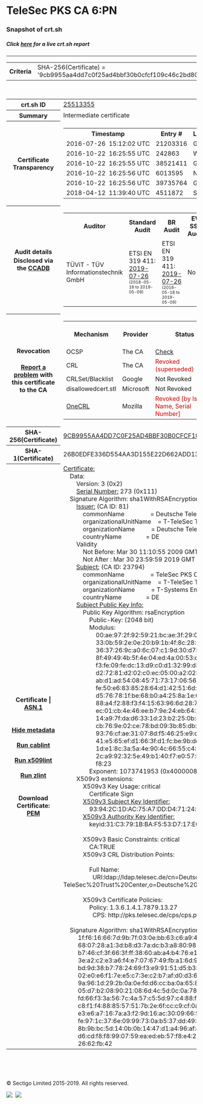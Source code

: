 # TeleSec PKS CA 6:PN
### Snapshot of crt.sh
##### Click [here](https://crt.sh/?q=9CB9955AA4DD7C0F25AD4BBF30B0CFCF109C46C2BD80832A39F1216131ED415C) for a live crt.sh report

---
<!DOCTYPE HTML PUBLIC "-//W3C//DTD HTML 4.0 Transitional//EN">
<HTML>

<BODY>

<TABLE>
  <TR>
    <TH class="outer">Criteria</TH>
    <TD class="outer">SHA-256(Certificate) = '9cb9955aa4dd7c0f25ad4bbf30b0cfcf109c46c2bd80832a39f1216131ed415c'</TD>
  </TR>
</TABLE>
<BR>
<TABLE>
  <TR>
    <TH class="outer">crt.sh ID</TH>
    <TD class="outer"><A href="?id=25513355">25513355</A></TD>
  </TR>
  <TR>
    <TH class="outer">Summary</TH>
    <TD class="outer">Intermediate certificate</TD>
  </TR>
  <TR>
    <TH class="outer">Certificate<BR>Transparency</TH>
    <TD class="outer">
<TABLE class="options" style="margin-left:0px">
  <TR>
    <TH>Timestamp</TH>
    <TH>Entry #</TH>
    <TH>Log Operator</TH>
    <TH>Log URL</TH>
  </TR>
  <TR>
    <TD>2016-07-26&nbsp; <FONT class="small">15:12:02 UTC</FONT></TD>
    <TD>21203316</TD>
    <TD>Google</TD>
    <TD>https://ct.googleapis.com/rocketeer</TD>
  </TR>
  <TR>
    <TD>2016-10-22&nbsp; <FONT class="small">16:25:55 UTC</FONT></TD>
    <TD>242863</TD>
    <TD>WoTrus</TD>
    <TD>https://ctlog.wosign.com</TD>
  </TR>
  <TR>
    <TD>2016-10-22&nbsp; <FONT class="small">16:25:55 UTC</FONT></TD>
    <TD>38521411</TD>
    <TD>Google</TD>
    <TD>https://ct.googleapis.com/aviator</TD>
  </TR>
  <TR>
    <TD>2016-10-22&nbsp; <FONT class="small">16:25:56 UTC</FONT></TD>
    <TD>6013595</TD>
    <TD>NORDUnet</TD>
    <TD>https://plausible.ct.nordu.net</TD>
  </TR>
  <TR>
    <TD>2016-10-22&nbsp; <FONT class="small">16:25:56 UTC</FONT></TD>
    <TD>39735764</TD>
    <TD>Google</TD>
    <TD>https://ct.googleapis.com/pilot</TD>
  </TR>
  <TR>
    <TD>2018-04-12&nbsp; <FONT class="small">11:39:40 UTC</FONT></TD>
    <TD>4511872</TD>
    <TD>Sectigo</TD>
    <TD>https://dodo.ct.comodo.com</TD>
  </TR>
</TABLE>
    </TD>
  </TR>
  <TR>
    <TH class="outer">Audit details<BR>
      <DIV class="small" style="padding-top:3px">Disclosed via the
        <A href="//ccadb-public.secure.force.com/mozilla/PublicAllIntermediateCerts" target="_blank">CCADB</A></DIV>
    </TH>
    <TD class="outer">
<TABLE class="options" style="margin-left:0px">
  <TR>
    <TH>Auditor</TH>
    <TH>Standard Audit</TH>
    <TH>BR Audit</TH>
    <TH>EV SSL Audit</TH>
    <TH>Documents</TH>
    <TH>CCADB</TH>
    <TH>Root Owner / Certificate</TH>
  </TR>
  <TR>
    <TD style="vertical-align:middle">TÜViT - TÜV Informationstechnik GmbH</TD>
    <TD>ETSI EN 319 411:
      <A href="https://www.tuvit.de/fileadmin/Content/TUV_IT/zertifikate/en/AA2019072606_Deutsche-Telekom-Root-CA-2_V1.0_s.pdf" target="_blank">2019-07-26</A>
      <BR><FONT style="font-size:8pt">(2018-05-18 to 2019-05-09)</FONT></TD>
    <TD>ETSI EN 319 411:
      <A href="https://www.tuvit.de/fileadmin/Content/TUV_IT/zertifikate/en/AA2019072606_Deutsche-Telekom-Root-CA-2_V1.0_s.pdf" target="_blank">2019-07-26</A>
      <BR><FONT style="font-size:8pt">(2018-05-18 to 2019-05-09)</FONT></TD>
    <TD>No    <TD>
      <A href="http://pks.telesec.de/cps/cps.pdf" target="blank">CP</A>
      <A href="http://pks.telesec.de/cps/cps.pdf" target="blank">CPS</A>
    </TD>
    <TD><A href="//ccadb.force.com/001o000000smevAAAQ" target="_blank">001o000000smevAAAQ</A></TD>
    <TD><A href="/?id=392">T-Systems International GmbH (Deutsche Telekom)</A></TD>
  </TR>
</TABLE>
    </TD>
  </TR>
  <TR>
    <TH class="outer">Revocation<BR><BR>
      <DIV class="small" style="padding-top:3px"><A href="?id=25513355&opt=problemreporting">Report a problem</A> with<BR>this certificate to the CA</DIV></TH>
    <TD class="outer">
      <TABLE class="options" style="margin-left:0px">
        <TR>
          <TH>Mechanism</TH>
          <TH>Provider</TH>
          <TH>Status</TH>
          <TH>Revocation Date</TH>
          <TH>Last Observed in CRL</TH>
          <TH>Last Checked <SPAN style="color:#CC0000;vertical-align:middle;font-size:70%;font-weight:normal">(Error)</SPAN></TH>
        </TR>
        <TR>
          <TD>OCSP</TD>
          <TD>The CA</TD>
          <TD><A href="?id=25513355&opt=ocsp">Check</A></TD>
          <TD><SPAN style="color:#888888">?</SPAN></TD>
          <TD><SPAN style="color:#888888">n/a</SPAN></TD>
          <TD><SPAN style="color:#888888">?</SPAN></TD>
        </TR>
        <TR>
          <TD>CRL</TD>
          <TD>The CA</TD>
          <TD><SPAN style="color:#CC0000">Revoked (superseded)</SPAN></TD><TD>2018-04-17&nbsp; <FONT class="small">11:01:50 UTC</FONT></TD><TD>2019-05-15&nbsp; <FONT class="small">11:31:26 UTC</FONT></TD><TD>2019-12-04&nbsp; <FONT class="small">20:05:10 UTC</FONT></TD>
        </TR>
        <TR>
          <TD>CRLSet/Blacklist</TD>
          <TD>Google</TD>
          <TD>Not Revoked</TD>
          <TD><SPAN style="color:#888888">n/a</SPAN></TD>
          <TD><SPAN style="color:#888888">n/a</SPAN></TD>
          <TD><SPAN style="color:#888888">n/a</SPAN></TD>
        </TR>
        <TR>
          <TD>disallowedcert.stl</TD>
          <TD>Microsoft</TD>
          <TD>Not Revoked</TD>
          <TD><SPAN style="color:#888888">n/a</SPAN></TD>
          <TD><SPAN style="color:#888888">n/a</SPAN></TD>
          <TD><SPAN style="color:#888888">n/a</SPAN></TD>
        </TR>
        <TR>
          <TD><A href="/mozilla-onecrl" target="_blank">OneCRL</A></TD>
          <TD>Mozilla</TD>
          <TD><SPAN style="color:#CC0000">Revoked [by Issuer Name, Serial Number]</SPAN></TD><TD>2018-05-30&nbsp; <FONT class="small">12:35:03 UTC</FONT></TD>
          <TD><SPAN style="color:#888888">n/a</SPAN></TD>
          <TD><SPAN style="color:#888888">n/a</SPAN></TD>
        </TR>
      </TABLE>
    </TD>
  </TR>
  <TR>
    <TH class="outer">SHA-256(Certificate)</TH>
    <TD class="outer"><A href="//censys.io/certificates/9cb9955aa4dd7c0f25ad4bbf30b0cfcf109c46c2bd80832a39f1216131ed415c">9CB9955AA4DD7C0F25AD4BBF30B0CFCF109C46C2BD80832A39F1216131ED415C</A></TD>
  </TR>
  <TR>
    <TH class="outer">SHA-1(Certificate)</TH>
    <TD class="outer">26B0EDFE336D554AA3D155E22D662ADD13E19685</TD>
  </TR>
  <TR>
    <TH class="outer">Certificate | <A href="?asn1=25513355">ASN.1</A>
      <SPAN class="small"><BR>
      <BR><BR><A href="?id=25513355&opt=nometadata">Hide metadata</A>
      <BR><BR><A href="?id=25513355&opt=cablint">Run cablint</A>
      <BR><BR><A href="?id=25513355&opt=x509lint">Run x509lint</A>
      <BR><BR><A href="?id=25513355&opt=zlint">Run zlint</A>
      <BR><BR><BR>Download Certificate: <A href="?d=25513355">PEM</A>
      </SPAN>
    </TH>
    <TD class="text"><A href="?d=25513355">Certificate:</A><BR>&nbsp;&nbsp;&nbsp;&nbsp;Data:<BR>&nbsp;&nbsp;&nbsp;&nbsp;&nbsp;&nbsp;&nbsp;&nbsp;Version:&nbsp;3&nbsp;(0x2)<BR>&nbsp;&nbsp;&nbsp;&nbsp;&nbsp;&nbsp;&nbsp;&nbsp;<A href="?serial=0111">Serial&nbsp;Number:</A>&nbsp;273&nbsp;(0x111)<BR>&nbsp;&nbsp;&nbsp;&nbsp;Signature&nbsp;Algorithm:&nbsp;sha1WithRSAEncryption<BR>&nbsp;&nbsp;&nbsp;&nbsp;&nbsp;&nbsp;&nbsp;&nbsp;<A href="?caid=81">Issuer:</A> <SPAN class="small">(CA ID: 81)</SPAN><BR>&nbsp;&nbsp;&nbsp;&nbsp;&nbsp;&nbsp;&nbsp;&nbsp;&nbsp;&nbsp;&nbsp;&nbsp;commonName&nbsp;&nbsp;&nbsp;&nbsp;&nbsp;&nbsp;&nbsp;&nbsp;&nbsp;&nbsp;&nbsp;&nbsp;&nbsp;&nbsp;&nbsp;&nbsp;=&nbsp;Deutsche&nbsp;Telekom&nbsp;Root&nbsp;CA&nbsp;2<BR>&nbsp;&nbsp;&nbsp;&nbsp;&nbsp;&nbsp;&nbsp;&nbsp;&nbsp;&nbsp;&nbsp;&nbsp;organizationalUnitName&nbsp;&nbsp;&nbsp;&nbsp;=&nbsp;T-TeleSec&nbsp;Trust&nbsp;Center<BR>&nbsp;&nbsp;&nbsp;&nbsp;&nbsp;&nbsp;&nbsp;&nbsp;&nbsp;&nbsp;&nbsp;&nbsp;organizationName&nbsp;&nbsp;&nbsp;&nbsp;&nbsp;&nbsp;&nbsp;&nbsp;&nbsp;&nbsp;=&nbsp;Deutsche&nbsp;Telekom&nbsp;AG<BR>&nbsp;&nbsp;&nbsp;&nbsp;&nbsp;&nbsp;&nbsp;&nbsp;&nbsp;&nbsp;&nbsp;&nbsp;countryName&nbsp;&nbsp;&nbsp;&nbsp;&nbsp;&nbsp;&nbsp;&nbsp;&nbsp;&nbsp;&nbsp;&nbsp;&nbsp;&nbsp;&nbsp;=&nbsp;DE<BR>&nbsp;&nbsp;&nbsp;&nbsp;&nbsp;&nbsp;&nbsp;&nbsp;Validity<BR>&nbsp;&nbsp;&nbsp;&nbsp;&nbsp;&nbsp;&nbsp;&nbsp;&nbsp;&nbsp;&nbsp;&nbsp;Not&nbsp;Before:&nbsp;Mar&nbsp;30&nbsp;11:10:55&nbsp;2009&nbsp;GMT<BR>&nbsp;&nbsp;&nbsp;&nbsp;&nbsp;&nbsp;&nbsp;&nbsp;&nbsp;&nbsp;&nbsp;&nbsp;Not&nbsp;After&nbsp;:&nbsp;Mar&nbsp;30&nbsp;23:59:59&nbsp;2019&nbsp;GMT<BR>&nbsp;&nbsp;&nbsp;&nbsp;&nbsp;&nbsp;&nbsp;&nbsp;<A href="?caid=23794">Subject:</A> <SPAN class="small">(CA ID: 23794)</SPAN><BR>&nbsp;&nbsp;&nbsp;&nbsp;&nbsp;&nbsp;&nbsp;&nbsp;&nbsp;&nbsp;&nbsp;&nbsp;commonName&nbsp;&nbsp;&nbsp;&nbsp;&nbsp;&nbsp;&nbsp;&nbsp;&nbsp;&nbsp;&nbsp;&nbsp;&nbsp;&nbsp;&nbsp;&nbsp;=&nbsp;TeleSec&nbsp;PKS&nbsp;CA&nbsp;6:PN<BR>&nbsp;&nbsp;&nbsp;&nbsp;&nbsp;&nbsp;&nbsp;&nbsp;&nbsp;&nbsp;&nbsp;&nbsp;organizationalUnitName&nbsp;&nbsp;&nbsp;&nbsp;=&nbsp;T-TeleSec&nbsp;Trust&nbsp;Center&nbsp;Services<BR>&nbsp;&nbsp;&nbsp;&nbsp;&nbsp;&nbsp;&nbsp;&nbsp;&nbsp;&nbsp;&nbsp;&nbsp;organizationName&nbsp;&nbsp;&nbsp;&nbsp;&nbsp;&nbsp;&nbsp;&nbsp;&nbsp;&nbsp;=&nbsp;T-Systems&nbsp;Enterprise&nbsp;Services&nbsp;GmbH<BR>&nbsp;&nbsp;&nbsp;&nbsp;&nbsp;&nbsp;&nbsp;&nbsp;&nbsp;&nbsp;&nbsp;&nbsp;countryName&nbsp;&nbsp;&nbsp;&nbsp;&nbsp;&nbsp;&nbsp;&nbsp;&nbsp;&nbsp;&nbsp;&nbsp;&nbsp;&nbsp;&nbsp;=&nbsp;DE<BR>&nbsp;&nbsp;&nbsp;&nbsp;&nbsp;&nbsp;&nbsp;&nbsp;<A href="?spkisha256=73f9e8f4df1f2154525ba8927dcf47a93c0e7196bedc78511b6c45d5d89e6454">Subject&nbsp;Public&nbsp;Key&nbsp;Info:</A><BR>&nbsp;&nbsp;&nbsp;&nbsp;&nbsp;&nbsp;&nbsp;&nbsp;&nbsp;&nbsp;&nbsp;&nbsp;Public&nbsp;Key&nbsp;Algorithm:&nbsp;rsaEncryption<BR>&nbsp;&nbsp;&nbsp;&nbsp;&nbsp;&nbsp;&nbsp;&nbsp;&nbsp;&nbsp;&nbsp;&nbsp;&nbsp;&nbsp;&nbsp;&nbsp;Public-Key:&nbsp;(2048&nbsp;bit)<BR>&nbsp;&nbsp;&nbsp;&nbsp;&nbsp;&nbsp;&nbsp;&nbsp;&nbsp;&nbsp;&nbsp;&nbsp;&nbsp;&nbsp;&nbsp;&nbsp;Modulus:<BR>&nbsp;&nbsp;&nbsp;&nbsp;&nbsp;&nbsp;&nbsp;&nbsp;&nbsp;&nbsp;&nbsp;&nbsp;&nbsp;&nbsp;&nbsp;&nbsp;&nbsp;&nbsp;&nbsp;&nbsp;00:ae:97:2f:92:59:21:bc:ae:3f:29:0b:0b:ad:76:<BR>&nbsp;&nbsp;&nbsp;&nbsp;&nbsp;&nbsp;&nbsp;&nbsp;&nbsp;&nbsp;&nbsp;&nbsp;&nbsp;&nbsp;&nbsp;&nbsp;&nbsp;&nbsp;&nbsp;&nbsp;33:0b:59:2e:0e:20:b9:1b:4f:8c:28:3a:cf:5c:ce:<BR>&nbsp;&nbsp;&nbsp;&nbsp;&nbsp;&nbsp;&nbsp;&nbsp;&nbsp;&nbsp;&nbsp;&nbsp;&nbsp;&nbsp;&nbsp;&nbsp;&nbsp;&nbsp;&nbsp;&nbsp;36:37:26:9c:a0:6c:07:c1:9d:30:d7:84:9c:fd:25:<BR>&nbsp;&nbsp;&nbsp;&nbsp;&nbsp;&nbsp;&nbsp;&nbsp;&nbsp;&nbsp;&nbsp;&nbsp;&nbsp;&nbsp;&nbsp;&nbsp;&nbsp;&nbsp;&nbsp;&nbsp;8f:49:49:4b:5f:4e:04:ed:4a:00:53:da:4a:96:5f:<BR>&nbsp;&nbsp;&nbsp;&nbsp;&nbsp;&nbsp;&nbsp;&nbsp;&nbsp;&nbsp;&nbsp;&nbsp;&nbsp;&nbsp;&nbsp;&nbsp;&nbsp;&nbsp;&nbsp;&nbsp;f3:fe:09:fe:dc:13:d9:c0:d1:32:99:d3:85:9c:25:<BR>&nbsp;&nbsp;&nbsp;&nbsp;&nbsp;&nbsp;&nbsp;&nbsp;&nbsp;&nbsp;&nbsp;&nbsp;&nbsp;&nbsp;&nbsp;&nbsp;&nbsp;&nbsp;&nbsp;&nbsp;d2:72:81:d2:02:c0:ec:05:00:a2:02:8a:ac:60:e3:<BR>&nbsp;&nbsp;&nbsp;&nbsp;&nbsp;&nbsp;&nbsp;&nbsp;&nbsp;&nbsp;&nbsp;&nbsp;&nbsp;&nbsp;&nbsp;&nbsp;&nbsp;&nbsp;&nbsp;&nbsp;ab:d1:ad:54:08:45:71:73:17:06:56:82:98:16:da:<BR>&nbsp;&nbsp;&nbsp;&nbsp;&nbsp;&nbsp;&nbsp;&nbsp;&nbsp;&nbsp;&nbsp;&nbsp;&nbsp;&nbsp;&nbsp;&nbsp;&nbsp;&nbsp;&nbsp;&nbsp;fe:50:e6:83:85:28:64:d1:42:51:6d:6b:e1:c1:1b:<BR>&nbsp;&nbsp;&nbsp;&nbsp;&nbsp;&nbsp;&nbsp;&nbsp;&nbsp;&nbsp;&nbsp;&nbsp;&nbsp;&nbsp;&nbsp;&nbsp;&nbsp;&nbsp;&nbsp;&nbsp;d5:76:78:1f:be:68:b0:a4:25:8a:1e:0b:0f:81:90:<BR>&nbsp;&nbsp;&nbsp;&nbsp;&nbsp;&nbsp;&nbsp;&nbsp;&nbsp;&nbsp;&nbsp;&nbsp;&nbsp;&nbsp;&nbsp;&nbsp;&nbsp;&nbsp;&nbsp;&nbsp;88:a4:f2:88:f3:f4:15:63:96:6d:28:72:b1:95:3d:<BR>&nbsp;&nbsp;&nbsp;&nbsp;&nbsp;&nbsp;&nbsp;&nbsp;&nbsp;&nbsp;&nbsp;&nbsp;&nbsp;&nbsp;&nbsp;&nbsp;&nbsp;&nbsp;&nbsp;&nbsp;ec:01:cb:4e:46:ee:b7:9e:24:eb:64:1e:22:d6:94:<BR>&nbsp;&nbsp;&nbsp;&nbsp;&nbsp;&nbsp;&nbsp;&nbsp;&nbsp;&nbsp;&nbsp;&nbsp;&nbsp;&nbsp;&nbsp;&nbsp;&nbsp;&nbsp;&nbsp;&nbsp;14:a9:7f:da:d6:33:1d:23:b2:25:0b:4a:0c:c3:31:<BR>&nbsp;&nbsp;&nbsp;&nbsp;&nbsp;&nbsp;&nbsp;&nbsp;&nbsp;&nbsp;&nbsp;&nbsp;&nbsp;&nbsp;&nbsp;&nbsp;&nbsp;&nbsp;&nbsp;&nbsp;cb:76:9e:02:ce:78:bd:09:3b:85:db:8f:eb:7f:a8:<BR>&nbsp;&nbsp;&nbsp;&nbsp;&nbsp;&nbsp;&nbsp;&nbsp;&nbsp;&nbsp;&nbsp;&nbsp;&nbsp;&nbsp;&nbsp;&nbsp;&nbsp;&nbsp;&nbsp;&nbsp;93:76:cf:ae:31:07:8d:f5:46:25:e9:d9:b6:d6:13:<BR>&nbsp;&nbsp;&nbsp;&nbsp;&nbsp;&nbsp;&nbsp;&nbsp;&nbsp;&nbsp;&nbsp;&nbsp;&nbsp;&nbsp;&nbsp;&nbsp;&nbsp;&nbsp;&nbsp;&nbsp;41:e5:65:ef:d1:66:3f:d1:fc:be:9b:dd:1a:bb:53:<BR>&nbsp;&nbsp;&nbsp;&nbsp;&nbsp;&nbsp;&nbsp;&nbsp;&nbsp;&nbsp;&nbsp;&nbsp;&nbsp;&nbsp;&nbsp;&nbsp;&nbsp;&nbsp;&nbsp;&nbsp;1d:e1:8c:3a:5a:4e:90:4c:66:55:c4:42:6c:58:ee:<BR>&nbsp;&nbsp;&nbsp;&nbsp;&nbsp;&nbsp;&nbsp;&nbsp;&nbsp;&nbsp;&nbsp;&nbsp;&nbsp;&nbsp;&nbsp;&nbsp;&nbsp;&nbsp;&nbsp;&nbsp;2c:a9:92:32:5e:49:b1:40:f7:e0:57:b2:0d:0c:bf:<BR>&nbsp;&nbsp;&nbsp;&nbsp;&nbsp;&nbsp;&nbsp;&nbsp;&nbsp;&nbsp;&nbsp;&nbsp;&nbsp;&nbsp;&nbsp;&nbsp;&nbsp;&nbsp;&nbsp;&nbsp;f8:23<BR>&nbsp;&nbsp;&nbsp;&nbsp;&nbsp;&nbsp;&nbsp;&nbsp;&nbsp;&nbsp;&nbsp;&nbsp;&nbsp;&nbsp;&nbsp;&nbsp;Exponent:&nbsp;1073741953&nbsp;(0x40000081)<BR>&nbsp;&nbsp;&nbsp;&nbsp;&nbsp;&nbsp;&nbsp;&nbsp;X509v3&nbsp;extensions:<BR>&nbsp;&nbsp;&nbsp;&nbsp;&nbsp;&nbsp;&nbsp;&nbsp;&nbsp;&nbsp;&nbsp;&nbsp;X509v3&nbsp;Key&nbsp;Usage:&nbsp;critical<BR>&nbsp;&nbsp;&nbsp;&nbsp;&nbsp;&nbsp;&nbsp;&nbsp;&nbsp;&nbsp;&nbsp;&nbsp;&nbsp;&nbsp;&nbsp;&nbsp;Certificate&nbsp;Sign<BR>&nbsp;&nbsp;&nbsp;&nbsp;&nbsp;&nbsp;&nbsp;&nbsp;&nbsp;&nbsp;&nbsp;&nbsp;<A href="?ski=93942c1dac75a7ddd47124497f859934af575879">X509v3&nbsp;Subject&nbsp;Key&nbsp;Identifier:</A><BR>&nbsp;&nbsp;&nbsp;&nbsp;&nbsp;&nbsp;&nbsp;&nbsp;&nbsp;&nbsp;&nbsp;&nbsp;&nbsp;&nbsp;&nbsp;&nbsp;93:94:2C:1D:AC:75:A7:DD:D4:71:24:49:7F:85:99:34:AF:57:58:79<BR>&nbsp;&nbsp;&nbsp;&nbsp;&nbsp;&nbsp;&nbsp;&nbsp;&nbsp;&nbsp;&nbsp;&nbsp;<A href="?ski=31c3791bbaf553d717e0897a2d176c0ab32b9d33">X509v3&nbsp;Authority&nbsp;Key&nbsp;Identifier:</A><BR>&nbsp;&nbsp;&nbsp;&nbsp;&nbsp;&nbsp;&nbsp;&nbsp;&nbsp;&nbsp;&nbsp;&nbsp;&nbsp;&nbsp;&nbsp;&nbsp;keyid:31:C3:79:1B:BA:F5:53:D7:17:E0:89:7A:2D:17:6C:0A:B3:2B:9D:33<BR><BR>&nbsp;&nbsp;&nbsp;&nbsp;&nbsp;&nbsp;&nbsp;&nbsp;&nbsp;&nbsp;&nbsp;&nbsp;X509v3&nbsp;Basic&nbsp;Constraints:&nbsp;critical<BR>&nbsp;&nbsp;&nbsp;&nbsp;&nbsp;&nbsp;&nbsp;&nbsp;&nbsp;&nbsp;&nbsp;&nbsp;&nbsp;&nbsp;&nbsp;&nbsp;CA:TRUE<BR>&nbsp;&nbsp;&nbsp;&nbsp;&nbsp;&nbsp;&nbsp;&nbsp;&nbsp;&nbsp;&nbsp;&nbsp;X509v3&nbsp;CRL&nbsp;Distribution&nbsp;Points:&nbsp;<BR><BR>&nbsp;&nbsp;&nbsp;&nbsp;&nbsp;&nbsp;&nbsp;&nbsp;&nbsp;&nbsp;&nbsp;&nbsp;&nbsp;&nbsp;&nbsp;&nbsp;Full&nbsp;Name:<BR>&nbsp;&nbsp;&nbsp;&nbsp;&nbsp;&nbsp;&nbsp;&nbsp;&nbsp;&nbsp;&nbsp;&nbsp;&nbsp;&nbsp;&nbsp;&nbsp;&nbsp;&nbsp;URI:ldap://ldap.telesec.de/cn=Deutsche%20Telekom%20Root%20CA%202,ou=T-TeleSec%20Trust%20Center,o=Deutsche%20Telekom%20AG,c=DE?AuthorityRevocationList<BR><BR>&nbsp;&nbsp;&nbsp;&nbsp;&nbsp;&nbsp;&nbsp;&nbsp;&nbsp;&nbsp;&nbsp;&nbsp;X509v3&nbsp;Certificate&nbsp;Policies:&nbsp;<BR>&nbsp;&nbsp;&nbsp;&nbsp;&nbsp;&nbsp;&nbsp;&nbsp;&nbsp;&nbsp;&nbsp;&nbsp;&nbsp;&nbsp;&nbsp;&nbsp;Policy:&nbsp;1.3.6.1.4.1.7879.13.27<BR>&nbsp;&nbsp;&nbsp;&nbsp;&nbsp;&nbsp;&nbsp;&nbsp;&nbsp;&nbsp;&nbsp;&nbsp;&nbsp;&nbsp;&nbsp;&nbsp;&nbsp;&nbsp;CPS:&nbsp;http://pks.telesec.de/cps/cps.pdf<BR><BR>&nbsp;&nbsp;&nbsp;&nbsp;Signature&nbsp;Algorithm:&nbsp;sha1WithRSAEncryption<BR>&nbsp;&nbsp;&nbsp;&nbsp;&nbsp;&nbsp;&nbsp;&nbsp;&nbsp;1f:f6:16:66:7d:9b:7f:03:0e:bb:63:c6:a9:47:24:65:7a:44:<BR>&nbsp;&nbsp;&nbsp;&nbsp;&nbsp;&nbsp;&nbsp;&nbsp;&nbsp;68:07:28:a1:3d:b8:d3:7a:dc:b3:a8:80:98:5c:53:06:81:34:<BR>&nbsp;&nbsp;&nbsp;&nbsp;&nbsp;&nbsp;&nbsp;&nbsp;&nbsp;b7:46:cf:3f:66:3f:ff:38:60:ab:a4:b4:76:e1:1a:95:af:7c:<BR>&nbsp;&nbsp;&nbsp;&nbsp;&nbsp;&nbsp;&nbsp;&nbsp;&nbsp;3e:a2:c2:e3:a6:f4:e7:07:67:49:fb:a1:6d:9e:34:34:c3:21:<BR>&nbsp;&nbsp;&nbsp;&nbsp;&nbsp;&nbsp;&nbsp;&nbsp;&nbsp;bd:9d:38:b7:78:24:69:f3:e9:91:51:d5:b3:1b:aa:4b:ba:3c:<BR>&nbsp;&nbsp;&nbsp;&nbsp;&nbsp;&nbsp;&nbsp;&nbsp;&nbsp;02:e0:e6:f1:7e:e5:c7:3e:c2:b7:af:d0:d3:6d:4c:25:75:e6:<BR>&nbsp;&nbsp;&nbsp;&nbsp;&nbsp;&nbsp;&nbsp;&nbsp;&nbsp;9a:96:1d:29:2b:0a:0e:fd:d6:cc:ba:0a:65:85:c9:c9:4d:f2:<BR>&nbsp;&nbsp;&nbsp;&nbsp;&nbsp;&nbsp;&nbsp;&nbsp;&nbsp;05:d7:b2:08:90:21:08:6d:4c:5d:0c:0a:78:2c:0c:38:89:dd:<BR>&nbsp;&nbsp;&nbsp;&nbsp;&nbsp;&nbsp;&nbsp;&nbsp;&nbsp;fd:66:f3:3a:56:7c:4a:57:c5:5d:97:c4:88:fb:b4:74:cb:16:<BR>&nbsp;&nbsp;&nbsp;&nbsp;&nbsp;&nbsp;&nbsp;&nbsp;&nbsp;c8:f1:f4:88:85:57:51:7b:2e:6f:cc:c9:cf:0a:f6:b0:b6:e1:<BR>&nbsp;&nbsp;&nbsp;&nbsp;&nbsp;&nbsp;&nbsp;&nbsp;&nbsp;e3:e6:a7:16:7a:a3:f2:9d:16:ac:30:09:66:5f:2a:43:51:bf:<BR>&nbsp;&nbsp;&nbsp;&nbsp;&nbsp;&nbsp;&nbsp;&nbsp;&nbsp;fe:97:1c:37:6e:09:99:73:0a:b5:37:dd:49:85:13:dd:13:2d:<BR>&nbsp;&nbsp;&nbsp;&nbsp;&nbsp;&nbsp;&nbsp;&nbsp;&nbsp;8b:9b:bc:5d:14:0b:0b:14:47:d1:a4:96:af:ab:ee:7f:1b:47:<BR>&nbsp;&nbsp;&nbsp;&nbsp;&nbsp;&nbsp;&nbsp;&nbsp;&nbsp;d6:cd:f8:f8:99:07:59:ea:ed:eb:57:f8:e4:21:a4:b1:98:3a:<BR>&nbsp;&nbsp;&nbsp;&nbsp;&nbsp;&nbsp;&nbsp;&nbsp;&nbsp;26:62:fb:42<BR>    </TD>
  </TR>
</TABLE>

  <BR><BR><BR>

  <P class="copyright">&copy; Sectigo Limited 2015-2019. All rights reserved.</P>
  <DIV>
    <A href="https://sectigo.com/"><IMG src="/sectigo_s.png"></A>
    &nbsp;<A href="https://github.com/crtsh"><IMG src="/GitHub-Mark-32px.png"></A>
  </DIV>
</BODY>
</HTML>
